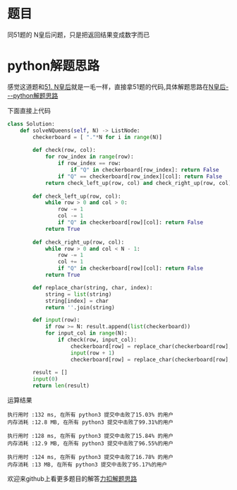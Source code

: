 # 题目

同51题的 N皇后问题，只是把返回结果变成数字而已

# python解题思路

感觉这道题和[51. N皇后](https://leetcode-cn.com/problems/n-queens/)就是一毛一样，直接拿51题的代码,具体解题思路在[N皇后---python解题思路](https://leetcode-cn.com/problems/n-queens/solution/nhuang-hou-pythonjie-ti-si-lu-by-wrallen/)

下面直接上代码

```python
class Solution:
    def solveNQueens(self, N) -> ListNode:	
    	checkerboard = [ "."*N for i in range(N)]
        
		def check(row, col):
            for row_index in range(row):
                if row_index == row:
                    if "Q" in checkerboard[row_index]: return False
                if "Q" == checkerboard[row_index][col]: return False
            return check_left_up(row, col) and check_right_up(row, col)
        
        def check_left_up(row, col):
            while row > 0 and col > 0:
                row -= 1
                col -= 1
                if "Q" in checkerboard[row][col]: return False
            return True
        
        def check_right_up(row, col):
            while row > 0 and col < N - 1:
                row -= 1
                col += 1
                if "Q" in checkerboard[row][col]: return False
            return True            

        def replace_char(string, char, index):
            string = list(string)
            string[index] = char
            return ''.join(string)

        def input(row):
            if row >= N: result.append(list(checkerboard))
            for input_col in range(N):
                if check(row, input_col):
                    checkerboard[row] = replace_char(checkerboard[row], "Q", input_col)
                    input(row + 1)
                    checkerboard[row] = replace_char(checkerboard[row], ".", input_col)
                    
        result = []
        input(0)
        return len(result) 
```

运算结果

```
执行用时 :132 ms, 在所有 python3 提交中击败了15.03% 的用户
内存消耗 :12.8 MB, 在所有 python3 提交中击败了99.31%的用户

执行用时 :128 ms, 在所有 python3 提交中击败了15.84% 的用户
内存消耗 :12.9 MB, 在所有 python3 提交中击败了96.55%的用户

执行用时 :124 ms, 在所有 python3 提交中击败了16.78% 的用户
内存消耗 :13 MB, 在所有 python3 提交中击败了95.17%的用户
```

欢迎来github上看更多题目的解答[力扣解题思路](https://github.com/WRAllen/LeetCode)